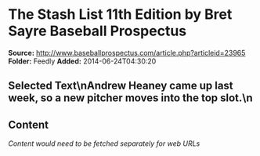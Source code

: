 # The Stash List 11th Edition by Bret Sayre Baseball Prospectus

**Source:** http://www.baseballprospectus.com/article.php?articleid=23965
**Folder:** Feedly
**Added:** 2014-06-24T04:30:20


## Selected Text\nAndrew Heaney came up last week, so a new pitcher moves into the top slot.\n

## Content
*Content would need to be fetched separately for web URLs*

